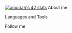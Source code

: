 <a href="https://github.com/JaeSeoKim/badge42"><img src="https://badge42.vercel.app/api/v2/cl3kc398b000609l7issdicyw/stats?cursusId=21&coalitionId=99" alt="amoriah's 42 stats" /></a>
About me

Languages and Tools

Follow me


<!-- ### Hi there 👋 -->

<!--
**amoriah/amoriah** is a ✨ _special_ ✨ repository because its `README.md` (this file) appears on your GitHub profile.

Here are some ideas to get you started:

- 🔭 I’m currently working on ...
- 🌱 I’m currently learning ...
- 👯 I’m looking to collaborate on ...
- 🤔 I’m looking for help with ...
- 💬 Ask me about ...
- 📫 How to reach me: ...
- 😄 Pronouns: ...
- ⚡ Fun fact: ...
-->
